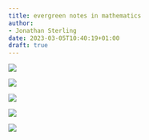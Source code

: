 ```yaml
---
title: evergreen notes in mathematics
author:
- Jonathan Sterling
date: 2023-03-05T10:40:19+01:00
draft: true
---
```


![](tfmt-0003)

![](tfmt-0007)

![](tfmt-0008)

![](tfmt-0005)

![](tfmt-000V)
